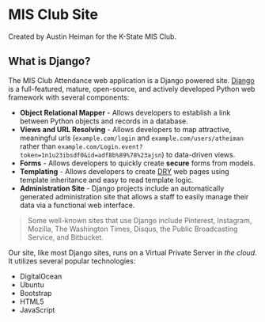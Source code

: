 # MIS Club Site

Created by Austin Heiman for the K-State MIS Club.

## What is Django?

The MIS Club Attendance web application is a Django powered site. [Django](https://www.djangoproject.com/) is a full-featured, mature, open-source, and actively developed Python web framework with several components:

- **Object Relational Mapper** - Allows developers to establish a link between Python objects and records in a database.
- **Views and URL Resolving** - Allows developers to map attractive, meaningful urls (`example.com/login` and `example.com/users/atheiman` rather than `example.com/Login.event?token=1n1u23ibsdf0&id=adf8b%89%78%23ajsn`) to data-driven views.
- **Forms** - Allows developers to quickly create **secure** forms from models.
- **Templating** - Allows developers to create [DRY](http://en.wikipedia.org/wiki/Don't_repeat_yourself) web pages using template inheritance and easy to read template logic.
- **Administration Site** - Django projects include an automatically generated administration site that allows a staff to easily manage their data via a functional web interface.

> Some well-known sites that use Django include Pinterest, Instagram, Mozilla, The Washington Times, Disqus, the Public Broadcasting Service, and Bitbucket.

Our site, like most Django sites, runs on a Virtual Private Server in *the cloud*. It utilizes several popular technologies:

- DigitalOcean
- Ubuntu
- Bootstrap
- HTML5
- JavaScript
